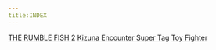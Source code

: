 ```yaml
---
title:INDEX
---
```

[THE RUMBLE FISH 2](THE_RUMBLE_FISH_2.md)
[Kizuna Encounter Super Tag](KIZUNA_ENCOUNTER_SUPER_TAG.md)
[Toy Fighter](TOY_FIGHTER.md)
